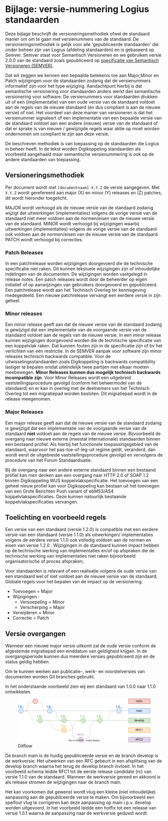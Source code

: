 # Bijlage: versie-nummering Logius standaarden
Deze bijlage beschrijft de versioneringsmethodiek ofwel de standaard manier om om te gaan met versienummers van de standaard. De versioneringsmethodiek is gelijk voor alle 'gepubliceerde standaarden' die onder beheer zijn van Logius (afdeling standaarden) en is gebaseerd op Semver. Semver staat voor Semantisch Versioneren en we gebruiken versie 2.0.0  van de standaard zoals gepubliceerd op [specificatie van Semantisch Versioneren (SEMVER)](https://semver.org/lang/nl/#semantisch-versioneren-200).

Dat wil zeggen we kennen een bepaalde betekenis toe aan Major,Minor en Patch wijzigingen voor de standaarden zodanig dat de versienummers informatief zijn voor het type wijziging. Aandachtpunt hierbij is dat semantische versionering voor standaarden anders werkt dan semantische versionering voor software. De versienummers voor standaarden drukken uit of een (implementatie) van een oude versie van de standaard voldoet aan de regels van de nieuwe standaard (en dus compliant is aan de nieuwe versie) of niet. 
Het voordeel van deze manier van versioneren is dat het versienummer signaleert of een implementatie van een bepaalde versie van de standaard voldoet aan een andere (nieuwe) versie van de standaard of dat er sprake is van nieuwe / gewijzigde regels waar aktie op moet worden ondernomen om compliant te zijn aan deze versie.

De beschreven methodiek is van toepassing op de standaarden die Logius in beheer heeft. In de tekst worden Digikoppeling standaarden als voorbeeld aangehaald maar semantische versienummering is ook op de andere standaarden van toepassing.

## Versioneringsmethodiek
Per document wordt met `[documentnaam] X.Y.Z` de versie aangegeven.
Met `X.Y.Z` wordt gerefereerd aan major (X) en minor (Y) releases en (Z) patches,
dit wordt hieronder toegelicht.

MAJOR wordt verhoogd als de nieuwe versie van de standaard zodanig wijzigt dat uitwerkingen (implementaties) volgens de vorige versie van de standaard niet meer voldoen aan de normen/eisen van de nieuwe versie van de standaard.
MINOR wordt verhoogd bij wijzigingen waarbij uitwerkingen (implementaties) volgens de vorige versie van de standaard ook voldoen aan de normen/eisen van de nieuwe versie van de standaard.
PATCH wordt verhoogd bij correcties.

### Patch Releases
In een patchrelease worden wijzigingen doorgevoerd die de technische
specificatie niet raken. Dit kunnen tekstuele wijzigingen zijn of
inhoudelijke indelingen van de documenten. De wijzigingen worden
vastgelegd in release notes. Een patch releases wordt door de beheerder
op eigen initiatief of op aanwijzingen van gebruikers doorgevoerd en gepubliceerd.
Een patchrelease wordt aan het Technisch Overleg ter kennisgeving medegedeeld.
Een nieuwe patchrelease vervangt een eerdere versie in zijn geheel.

### Minor releases
Een minor release geeft aan dat de nieuwe versie van de standaard zodanig is gewijzigd dat een implementatie van de voorgaande versie van de standaard voldoet aan de regels van de nieuwe versie. In een minor release kunnen wijzigingen doorgevoerd worden die de technische
specificatie van een koppelvlak raken. Dat kunnen fouten zijn in de specificatie
zijn of bv het verlichten van een restrictie. In de SEMVER aanpak voor software zijn
minor releases technisch backwards compatible. Voor de uitwisselingsstandaarden zoals
Digikoppeling is backwards compatibility lastiger te bepalen omdat uiteindelijk
twee partijen met elkaar moeten meebewegen.
**Minor Releases kunnen dus mogelijk technisch backwards incompatible zijn**.
Voor Minor Releases wordt een uitgebreid vaststellingsprocedure gevolgd
(conform het beheermodel van de standaard) en er kan in overleg met de deelnemers
van het Technisch Overleg tot een migratiepad worden besloten. Dit migratiepad
wordt in de release meegenomen.

### Major Releases
Een major release geeft aan dat de nieuwe versie van de standaard zodanig is gewijzigd dat een implementatie van de voorgaande versie van de standaard **niet** voldoet aan de regels van de nieuwe versie.
Bijvoorbeeld de overgang naar nieuwe externe
(meestal internationale) standaarden binnen een bestaand profiel. Als hierbij het
functionele toepassingsgebied van de standaard, waarvoor het pas-toe-of-leg-uit
regime geldt, veranderd, dan wordt eerst de uitgebreide vaststellingsprocedure
gevolgd en vervolgens de procedure van het Forum Standaardisatie.

<aside class="example" title="Grote wijzigingen voor Digikoppeling">
Bij de overgang naar een andere externe standaard binnen een bestaand
profiel kan men denken aan een overgang naar HTTP 2.0 of SOAP 1.2 binnen
Digikoppeling WUS koppelvlakspecificatie.
Het toevoegen van een geheel nieuw profiel kan voor Digikoppeling kan bestaan
uit het toevoegen van een Grote Berichten Push variant of ebMS3/AS4
koppelvlakspecificaties. Deze kunnen natuurlijk bestaande koppelvlakspecificaties
vervangen.
</aside>

## Toelichting en voorbeeld regels
Een  versie van een standaard (versie 1.2.0) is compatible met een eerdere versie van een standaard (versie 1.1.0) als uitwerkingen/ implementaties volgens de eerdere versie 1.1.0 ook volledig voldoen aan de normen en eisen van versie 1.2.0 .
Wijzigingen in de standaard kunnen impact hebben op de technische werking van implementaties en/of op afspraken die de technische werking van implementaties niet raken bijvoorbeeld organisatorische of proces afspraken;

Voor standaarden is relevant of een realisatie volgens de oude versie van een standaard wel of niet voldoet aan de nieuwe versie van de standaard;
Globale regels voor het bepalen van de impact op de versionering:

- Toevoegen = Major
- Wijzigingen :
	- Versoepeling = Minor
	- Verscherping = Major
- Verwijderen = Minor
- Correctie = Patch

## Versie overgangen

Wanneer een nieuwe major versie uitkomt zal de oude versie conform de afgestemde migratiepad een einddatum van geldigheid krijgen. In de overgangsperiode kunnen dus meerdere versies gepubliceerd zijn en de status geldig hebben.

Om te kunnen werken aan publicatie-, werk- en voorstelversies van documenten worden Git branches gebruikt.

<aside class="example">
In het onderstaande voorbeeld zien wij een standaard van 1.0.0 naar 1.1.0 ontwikkelen.

<figure id="Gitflow">
  <img src="images/Semver_gitflow_branches.svg" alt="Weergave van splitsende braches" />
  <figcaption>Gitflow</figcaption>
</figure>

De branch main is de huidig gepubliceerde versie en de branch develop is de werkversie. Het uitwerken van een RFC gebeurt in een afsplitsing van de develop branch waarna het terug de develop branch invloeit. In het voorbeeld schema leidde RFC1 tot de eerste release candidate (rc) van versie 1.1.0 van de standaard. Wanneer de werkversie gereed en akkoord is als release stromen de wijzigingen naar de branch main.

Het kan voorkomen dat gewenst wordt vlug een kleine (niet inhoudelijke) aanpassing aan de gepubliceerde versie te maken. Om bijvoorbeeld een spelfout vlug te corrigeren kan deze aanpassing op main i.p.v. develop worden uitgevoerd. In het voorbeeld leidde een hotfix tot een release van versie 1.0.1 waarna de aanpassing naar de werkversie geduwd wordt.
</aside>
